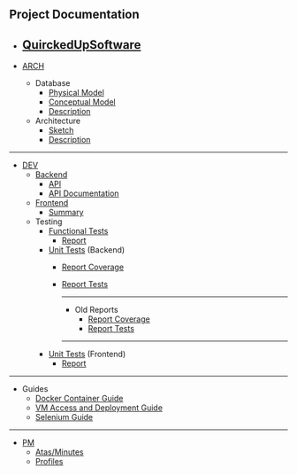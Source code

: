 ## Project Documentation

- [QuirckedUpSoftware](http://10.17.0.161:3000)
  ---

- [ARCH](./ARCH/)
   - Database
     - [Physical Model](./ARCH/modelo_fisico%20.png)
     - [Conceptual Model](./ARCH/modelo_concetual.png)
     - [Description](./ARCH/BD_description.md)
   - Architecture
     - [Sketch](./ARCH/Arch_sketch.png)
     - [Description](./ARCH/ARCH%20Report.txt)
----
- [DEV](./DEV/)
  - [Backend](./DEV/backend/)
    - [API](./DEV/backend/main/api/)
    - [API Documentation](./DEV/backend/main/_docs/)
  - [Frontend](./DEV/frontend/)
    - [Summary](./DEV/frontend/ResumoDoc.md)
  - Testing
    - [Functional Tests](./DEV/testing/)
      - [Report](https://spectacular-crostata-45194b.netlify.app/)
    - [Unit Tests](./DEV/testing/unit_testing/) (Backend)
      - [Report Coverage](https://espl1coveragereport.netlify.app)
      - [Report Tests](https://espl1alurereport.netlify.app)

        ----
        - Old Reports
          - [Report Coverage](https://unittestbackend.netlify.app)
          - [Report Tests](https://backendunittestalure.netlify.app)
        ----
    - [Unit Tests](./DEV/frontend/Unit_testing_frontend/Tests_grupo5) (Frontend)
      - [Report](https://652da2ddcd5f17143e225ae5--dazzling-bienenstitch-aac65f.netlify.app/)
----  
- Guides
  - [Docker Container Guide](./DEV/DockerContainer_guide.md)
  - [VM Access and Deployment Guide](./DEV/HelpDeployment.md)
  - [Selenium Guide](./DEV/testing/selenium-guide2.md)
----
- [PM](./PM/)
  - [Atas/Minutes](./PM/Atas/)
  - [Profiles](./PM/profiles/)